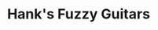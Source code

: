 ---
title: "Hank's Fuzzy Guitars"
url: /des-moines/hanks-fuzzy-guitars/
shop: musical instrument
---